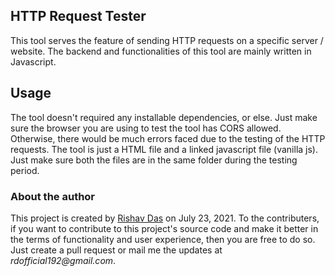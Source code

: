 ## HTTP Request Tester

This tool serves the feature of sending HTTP requests on a specific server / website. The backend and functionalities of this tool are mainly written in Javascript.

## Usage

The tool doesn't required any installable dependencies, or else. Just make sure the browser you are using to test the tool has CORS allowed. Otherwise, there would be much errors faced due to the testing of the HTTP requests. The tool is just a HTML file and a linked javascript file (vanilla js). Just make sure both the files are in the same folder during the testing period.

### About the author

This project is created by [Rishav Das](https://github.com/rdofficial/) on July 23, 2021. To the contributers, if you want to contribute to this project's source code and make it better in the terms of functionality and user experience, then you are free to do so. Just create a pull request or mail me the updates at _rdofficial192@gmail.com_.